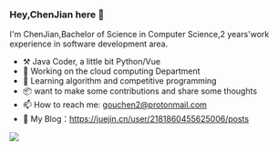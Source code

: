 ### Hey,ChenJian here 👋

I'm ChenJian,Bachelor of Science in Computer Science,2 years'work experience in software development area.

- ⚒️ Java Coder, a little bit Python/Vue
- 🔭 Working on the cloud computing Department
- 🌱 Learning algorithm and competitive programming
- 📦 want to make some contributions and share some thoughts
- 📫 How to reach me: gouchen2@protonmail.com
- 💬 My Blog：https://juejin.cn/user/2181860455625006/posts


![](https://github-readme-stats.vercel.app/api?username=ChenJian17)

<!--
**ChenJian17/ChenJian17** is a ✨ _special_ ✨ repository because its `README.md` (this file) appears on your GitHub profile.

Here are some ideas to get you started:

- ⚒️ Java Coder, a little bit Python/Vue
- 🌱 
- 🔭 I’m currently working on ...
- 🌱 I’m currently learning ...
- 👯 I’m looking to collaborate on ...
- 🤔 I’m looking for help with ...
- 💬 Ask me about ...
- 📫 How to reach me: ...
- 😄 Pronouns: ...
- ⚡ Fun fact: ...
-->
